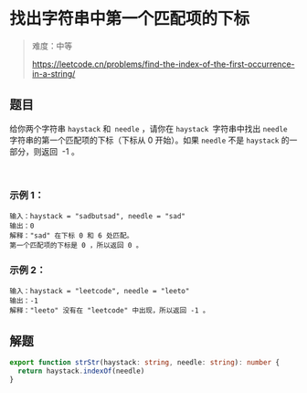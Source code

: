# 找出字符串中第一个匹配项的下标

> 难度：中等
>
> https://leetcode.cn/problems/find-the-index-of-the-first-occurrence-in-a-string/

## 题目

给你两个字符串 `haystack` 和` needle` ，请你在 `haystack `字符串中找出 `needle` 字符串的第一个匹配项的下标（下标从 0 开始）。如果 `needle` 不是 `haystack` 的一部分，则返回  -1 。

 

### 示例 1：
```
输入：haystack = "sadbutsad", needle = "sad"
输出：0
解释："sad" 在下标 0 和 6 处匹配。
第一个匹配项的下标是 0 ，所以返回 0 。
```

### 示例 2：
```
输入：haystack = "leetcode", needle = "leeto"
输出：-1
解释："leeto" 没有在 "leetcode" 中出现，所以返回 -1 。
```

## 解题
```typescript
export function strStr(haystack: string, needle: string): number {
  return haystack.indexOf(needle)
}

```